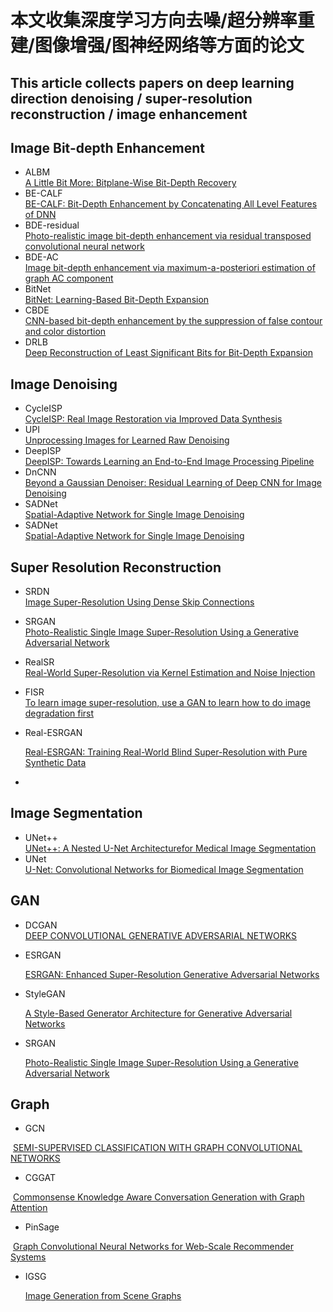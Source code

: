 # 本文收集深度学习方向去噪/超分辨率重建/图像增强/图神经网络等方面的论文
## This article collects papers on deep learning direction denoising / super-resolution reconstruction / image enhancement
## Image Bit-depth Enhancement
- ALBM  
  [A Little Bit More: Bitplane-Wise Bit-Depth Recovery](https://arxiv.org/abs/2005.01091v1)
- BE-CALF  
  [BE-CALF: Bit-Depth Enhancement by Concatenating All Level Features of DNN](https://ieeexplore.ieee.org/document/8713480)
- BDE-residual  
  [Photo-realistic image bit-depth enhancement via residual transposed convolutional neural network](https://www.researchgate.net/publication/332341779_Photo-realistic_Image_Bit-depth_Enhancement_via_Residual_Transposed_Convolutional_Neural_Network)
- BDE-AC  
  [Image bit-depth enhancement via maximum-a-posteriori estimation of graph AC component](https://ieeexplore.ieee.org/document/7025823) 
- BitNet  
  [BitNet: Learning-Based Bit-Depth Expansion](https://arxiv.org/abs/1910.04397v1)
- CBDE  
  [CNN-based bit-depth enhancement by the suppression of false contour and color distortion](https://ieeexplore.ieee.org/document/9023201)
- DRLB  
  [Deep Reconstruction of Least Significant Bits for Bit-Depth Expansion](https://ieeexplore.ieee.org/document/8603810)
## Image Denoising
- CycleISP  
  [CycleISP: Real Image Restoration via Improved Data Synthesis](https://arxiv.org/abs/2003.07761)
- UPI  
  [Unprocessing Images for Learned Raw Denoising](https://arxiv.org/pdf/1811.11127.pdf)
- DeepISP  
  [DeepISP: Towards Learning an End-to-End Image Processing Pipeline](https://arxiv.org/abs/1801.06724v2)
- DnCNN  
  [Beyond a Gaussian Denoiser: Residual Learning of Deep CNN for Image Denoising](https://arxiv.org/abs/1608.03981)
- SADNet  
  [Spatial-Adaptive Network for Single Image Denoising](https://arxiv.org/abs/2001.10291)
- SADNet  
  [Spatial-Adaptive Network for Single Image Denoising](https://arxiv.org/abs/2001.10291)
## Super Resolution Reconstruction
- SRDN  
  [Image Super-Resolution Using Dense Skip Connections](https://openaccess.thecvf.com/content_ICCV_2017/papers/Tong_Image_Super-Resolution_Using_ICCV_2017_paper.pdf)
  
- SRGAN  
  [Photo-Realistic Single Image Super-Resolution Using a Generative Adversarial Network](https://arxiv.org/pdf/1609.04802v1.pdf)
  
- RealSR  
  [Real-World Super-Resolution via Kernel Estimation and Noise Injection](https://openaccess.thecvf.com/content_CVPRW_2020/papers/w31/Ji_Real-World_Super-Resolution_via_Kernel_Estimation_and_Noise_Injection_CVPRW_2020_paper.pdf)
  
- FISR  
  [To learn image super-resolution, use a GAN to learn how to do image degradation first](https://arxiv.org/pdf/1807.11458.pdf)
  
- Real-ESRGAN

  [Real-ESRGAN: Training Real-World Blind Super-Resolution with Pure Synthetic Data](https://arxiv.org/pdf/2107.10833.pdf)

- 

## Image Segmentation
- UNet++  
  [UNet++: A Nested U-Net Architecturefor Medical Image Segmentation](https://arxiv.org/pdf/1807.10165.pdf)
- UNet  
  [U-Net: Convolutional Networks for Biomedical Image Segmentation](https://arxiv.org/abs/1505.04597v1)
## GAN
- DCGAN  
  [DEEP CONVOLUTIONAL GENERATIVE ADVERSARIAL NETWORKS](https://arxiv.org/pdf/1511.06434.pdf)
  
- ESRGAN

  [ESRGAN: Enhanced Super-Resolution Generative Adversarial Networks](https://arxiv.org/pdf/1809.00219.pdf)

- StyleGAN

  [A Style-Based Generator Architecture for Generative Adversarial Networks](https://arxiv.org/pdf/1812.04948.pdf)

- SRGAN

  [Photo-Realistic Single Image Super-Resolution Using a Generative Adversarial Network](https://arxiv.org/pdf/1609.04802.pdf)

## Graph

- GCN

​		[SEMI-SUPERVISED CLASSIFICATION WITH GRAPH CONVOLUTIONAL NETWORKS](https://arxiv.org/pdf/1609.02907.pdf)

- CGGAT

​		[Commonsense Knowledge Aware Conversation Generation with Graph Attention](https://www.researchgate.net/publication/326202529_Commonsense_Knowledge_Aware_Conversation_Generation_with_Graph_Attention)

- PinSage

​		[Graph Convolutional Neural Networks for Web-Scale Recommender Systems](https://arxiv.org/pdf/1806.01973.pdf)

- IGSG

  [Image Generation from Scene Graphs](https://arxiv.org/pdf/1804.01622.pdf)

  
